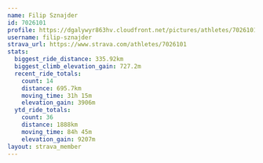 ```yaml
---
name: Filip Sznajder
id: 7026101
profile: https://dgalywyr863hv.cloudfront.net/pictures/athletes/7026101/2123836/19/large.jpg
username: filip-sznajder
strava_url: https://www.strava.com/athletes/7026101
stats:
  biggest_ride_distance: 335.92km
  biggest_climb_elevation_gain: 727.2m
  recent_ride_totals:
    count: 14
    distance: 695.7km
    moving_time: 31h 15m
    elevation_gain: 3906m
  ytd_ride_totals:
    count: 36
    distance: 1888km
    moving_time: 84h 45m
    elevation_gain: 9207m
layout: strava_member
--- 
```

